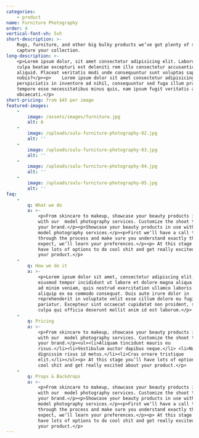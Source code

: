 ```yaml
---
categories:
    - product
name: Furniture Photography
order: 4
vertical-font-vh: 5vh
short-description: >-
    Rugs, furniture, and other big bulky products we’ve got plenty of space to
    capture your collection.
long-description: >-
    <p>Lorem ipsum dolor, sit amet consectetur adipisicing elit. Laborum in
    culpa beatae excepturi est deleniti rem illo consectetur accusantium
    aliquid. Placeat veritatis modi unde consequuntur sunt voluptas sapiente hic
    nobis?</p><p>    Lorem ipsum dolor sit amet consectetur adipisicing elit. Ex
    perspiciatis in inventore ad nihil, consequuntur sed fuga illum praesentium
    tempore esse necessitatibus minus quis, nam ipsum fugit veritatis aut
    obcaecati.</p>
short-pricing: from $45 per image
featured-images:
    -
        image: /assets/images/furniture.jpg
        alt: A
    -
        image: /uploads/sulu-furniture-photography-02.jpg
        alt: ''
    -
        image: /uploads/sulu-furniture-photography-03.jpg
        alt: ''
    -
        image: /uploads/sulu-furniture-photography-04.jpg
        alt: ''
    -
        image: /uploads/sulu-furniture-photography-05.jpg
        alt: ''
faq:
    -
        q: What we do
        a: >-
            <p>From skincare to makeup, showcase your beauty products in use
            with our  model photography services. Customize the shoot to meet
            your brand.</p><p>Showcase your beauty products in use with our 
            model photography services.</p><p>First we’ll have a call to run you
            through the process and make sure you understand exactly that to
            expect, we’ll learn your preferences.</p><p> At this stage you’ll
            have lots of options to do cool shit and get really excited about
            your product.</p>
    -
        q: How we do it
        a: >-
            <p>Lorem ipsum dolor sit amet, consectetur adipiscing elit, sed do
            eiusmod tempor incididunt ut labore et dolore magna aliqua. Ut enim
            ad minim veniam, quis nostrud exercitation ullamco laboris nisi ut
            aliquip ex ea commodo consequat. Duis aute irure dolor in
            reprehenderit in voluptate velit esse cillum dolore eu fugiat nulla
            pariatur. Excepteur sint occaecat cupidatat non proident, sunt in
            culpa qui officia deserunt mollit anim id est laborum.</p>
    -
        q: Pricing
        a: >-
            <p>From skincare to makeup, showcase your beauty products in use
            with our  model photography services. Customize the shoot to meet
            your brand.</p><ul><li>Aliquam tincidunt mauris eu
            risus.</li><li>Vestibulum auctor dapibus neque.</li> <li>Nunc
            dignissim risus id metus.</li><li>Cras ornare tristique
            elit.</li></ul><p> At this stage you’ll have lots of options to do
            cool shit and get really excited about your product.</p>
    -
        q: Props & Backdrops
        a: >-
            <p>From skincare to makeup, showcase your beauty products in use
            with our  model photography services. Customize the shoot to meet
            your brand.</p><p>Showcase your beauty products in use with our 
            model photography services.</p><p>First we’ll have a call to run you
            through the process and make sure you understand exactly that to
            expect, we’ll learn your preferences.</p><p> At this stage you’ll
            have lots of options to do cool shit and get really excited about
            your product.</p>
---
```

